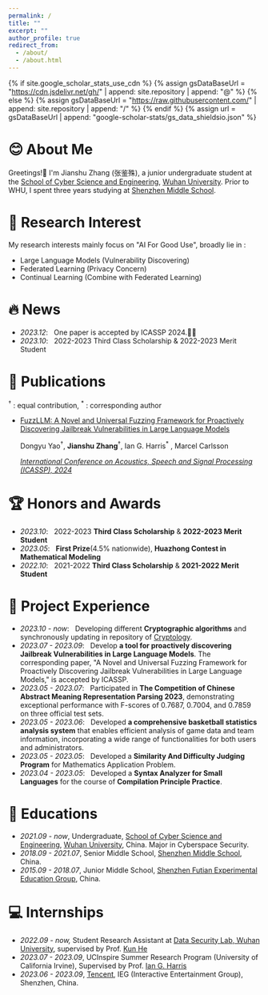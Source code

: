 ```yaml
---
permalink: /
title: ""
excerpt: ""
author_profile: true
redirect_from: 
  - /about/
  - /about.html
---
```


{% if site.google_scholar_stats_use_cdn %}
{% assign gsDataBaseUrl = "https://cdn.jsdelivr.net/gh/" | append: site.repository | append: "@" %}
{% else %}
{% assign gsDataBaseUrl = "https://raw.githubusercontent.com/" | append: site.repository | append: "/" %}
{% endif %}
{% assign url = gsDataBaseUrl | append: "google-scholar-stats/gs_data_shieldsio.json" %}

<span class='anchor' id='about-me'></span>

# 😊 About Me

Greetings!👋
I'm Jianshu Zhang (张鉴殊), a junior undergraduate student at the [School of Cyber Science and Engineering](http://cse.whu.edu.cn/index.htm), [Wuhan University](https://www.whu.edu.cn/).  Prior to WHU, I spent three years studying at [Shenzhen Middle School](https://www.shenzhong.net/). 

# 🔬 Research Interest
My research interests mainly focus on "AI For Good Use", broadly lie in :
* Large Language Models (Vulnerability Discovering)
* Federated Learning (Privacy Concern)
* Continual Learning (Combine with Federated Learning)



# 🔥 News
- *2023.12*: &nbsp; One paper is accepted by ICASSP 2024.👏👏
- *2023.10*: &nbsp; 2022-2023 Third Class Scholarship & 2022-2023 Merit Student 
<!-- - *2023.07*: &nbsp; Get an intership offer by Tencent IEG (Interactive Entertainment Group)
- *2023.05*: &nbsp; First Prize(4.5% nationwide), Huazhong Contest in Mathematical Modeling
- *2022.10*: &nbsp; 2021-2022 Third Class Scholarship & 2021-2022 Merit Student  -->

# 📝 Publications 
<sup>&dagger;</sup> : equal contribution, <sup>*</sup> : corresponding author

- [FuzzLLM: A Novel and Universal Fuzzing Framework for Proactively Discovering Jailbreak Vulnerabilities in Large Language Models](https://arxiv.org/abs/2309.05274)

  Dongyu Yao<sup>&dagger;</sup>, **Jianshu Zhang**<sup>&dagger;</sup>, Ian G. Harris<sup>*</sup> , Marcel Carlsson

  [*International Conference on Acoustics, Speech and Signal Processing (ICASSP), 2024*](https://cmsworkshops.com/ICASSP2024/papers/accepted_papers.php)


# 🏆 Honors and Awards
- *2023.10*: &nbsp; 2022-2023 **Third Class Scholarship** & **2022-2023 Merit Student**
- *2023.05*: &nbsp; **First Prize**(4.5% nationwide), **Huazhong Contest in Mathematical Modeling**
- *2022.10*: &nbsp; 2021-2022 **Third Class Scholarship** & **2021-2022 Merit Student**


# 📁 Project Experience
- *2023.10 - now*:     &nbsp; Developing different **Cryptographic algorithms** and synchronously updating in repository of [Cryptology](https://github.com/sterzhang/Cryptology).
- *2023.07 - 2023.09*: &nbsp; Develop **a tool for proactively discovering Jailbreak Vulnerabilities in Large Language Models**. The corresponding paper, "A Novel and Universal Fuzzing Framework for Proactively Discovering Jailbreak Vulnerabilities in Large Language Models," is accepted by ICASSP.
- *2023.05 - 2023.07*: &nbsp; Participated in **The Competition of Chinese Abstract Meaning Representation Parsing 2023**, demonstrating exceptional performance with F-scores of 0.7687, 0.7004, and 0.7859  on three official test sets.
- *2023.05 - 2023.06*: &nbsp; Developed **a comprehensive basketball statistics analysis system** that enables efficient analysis of game data and team information, incorporating a wide range of functionalities for both users and administrators.
- *2023.05 - 2023.05*: &nbsp; Developed a  **Similarity And Difficulty Judging Program** for Mathematics Application Problem.
- *2023.04 - 2023.05*: &nbsp; Developed a **Syntax Analyzer for Small Languages** for the course of **Compilation Principle Practice**.


# 📖 Educations
- *2021.09 - now*, Undergraduate, [School of Cyber Science and Engineering](http://cse.whu.edu.cn/index.htm), [Wuhan University](https://www.whu.edu.cn/), China. Major in Cyberspace Security. 
- *2018.09 - 2021.07*, Senior Middle School, [Shenzhen Middle School](https://www.shenzhong.net/), China.
- *2015.09 - 2018.07*, Junior Middle School,  [Shenzhen Futian Experimental Education Group](https://qxwy.szftedu.cn/), China.

<!-- # 💬 Invited Talks
- *2021.06*, Lorem ipsum dolor sit amet, consectetur adipiscing elit. Vivamus ornare aliquet ipsum, ac tempus justo dapibus sit amet. 
- *2021.03*, Lorem ipsum dolor sit amet, consectetur adipiscing elit. Vivamus ornare aliquet ipsum, ac tempus justo dapibus sit amet.  \| [\[video\]](https://github.com/) -->

# 💻 Internships
- *2022.09 - now,* Student Research Assistant at [Data Security Lab, Wuhan University](https://datasec.whu.edu.cn/), supervised by Prof. [Kun He](https://cse.whu.edu.cn/info/1262/3298.htm)
- *2023.07 - 2023.09*, UCInspire Summer Research Program (University of California Irvine), Supervised by Prof. [Ian G. Harris](https://www.ics.uci.edu/~harris/index.html)
- *2023.06 - 2023.09*, [Tencent](https://www.tencent.com/zh-cn/index.html), IEG (Interactive Entertainment Group), Shenzhen, China.



